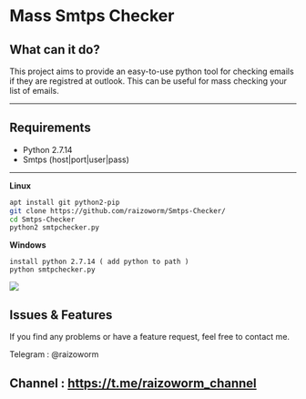 # Mass Smtps Checker


## What can it do?
This project aims to provide an easy-to-use python tool for checking emails if they are registred at outlook. This can be useful for mass checking your list of emails.

---

## Requirements
* Python 2.7.14
* Smtps (host|port|user|pass)

---

**Linux**
```bash
apt install git python2-pip
git clone https://github.com/raizoworm/Smtps-Checker/
cd Smtps-Checker
python2 smtpchecker.py
```
**Windows**
```
install python 2.7.14 ( add python to path )
python smtpchecker.py
```
<img src="banner.jpg">


## Issues & Features
If you find any problems or have a feature request, feel free to contact me.

Telegram : @raizoworm

Channel  : https://t.me/raizoworm_channel
---
